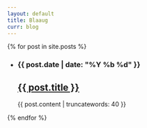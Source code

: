 ```yaml
---
layout: default
title: Blaaug
curr: blog
---
```

{% for post in site.posts %}

* ### {{ post.date | date: "%Y %b %d" }}
	<h2><a href="{{ post.url }}">{{ post.title }}</a></h2>
	{{ post.content | truncatewords: 40 }}
{% endfor %}